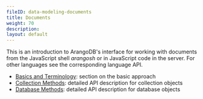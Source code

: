 ```yaml
---
fileID: data-modeling-documents
title: Documents
weight: 70
description: 
layout: default
---
```

This is an introduction to ArangoDB's interface for working with
documents from the JavaScript shell *arangosh* or in JavaScript code in
the server. For other languages see the corresponding language API.

- [Basics and Terminology](data-modeling-documents-document-address): section on the basic approach
- [Collection Methods](data-modeling-documents-document-methods): detailed API description for collection objects
- [Database Methods](data-modeling-documents-database-methods): detailed API description for database objects
